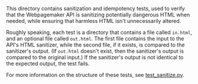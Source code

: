 This directory contains sanitization and idempotency tests, used to verify
that the Webpagemaker API is sanitizing potentially dangerous HTML when
needed, while ensuring that harmless HTML isn't unnecessarily altered.

Roughly speaking, each test is a directory that contains a file called
`in.html`, and an optional file called `out.html`. The first file contains
the input to the API's HTML sanitizer, while the second file, if it exists,
is compared to the sanitizer's output. (If `out.html` doesn't exist, then
the sanitizer's output is compared to the original input.) If the sanitizer's 
output is not identical to the expected output, the test fails.

For more information on the structure of these tests, see
[test_sanitize.py](https://github.com/mozilla/webpagemaker/blob/development/webpagemaker/api/tests/test_sanitize.py#L1).

